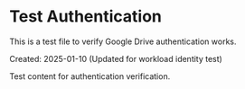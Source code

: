 # Test Authentication

This is a test file to verify Google Drive authentication works.

Created: 2025-01-10 (Updated for workload identity test)

Test content for authentication verification. 